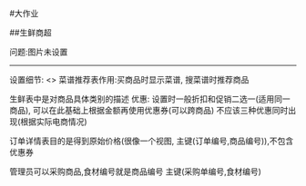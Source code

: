 #大作业

##生鲜商超

问题:图片未设置


------
设置细节:
<>
菜谱推荐表作用:买商品时显示菜谱, 搜菜谱时推荐商品

生鲜表中是对商品具体类别的描述 
优惠: 设置时一般折扣和促销二选一(适用同一商品), 可以在此基础上根据金额再使用优惠券(可以跨商品)
不应该三种优惠同时出现(根据实际电商情况)

订单详情表目的是得到原始价格(很像一个视图, 主键(订单编号,商品编号)),不包含优惠券

管理员可以采购商品,食材编号就是商品编号   主键(采购单编号,食材编号)

